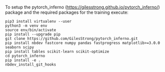 To setup the pytorch_inferno (https://gilesstrong.github.io/pytorch_inferno/) package and the required packages for the training execute: 
```
pip3 install virtualenv --user
python3 -m venv env
source env/bin/activate
pip install --upgrade pip
git clone https://github.com/GilesStrong/pytorch_inferno.git
pip install nbdev fastcore numpy pandas fastprogress matplotlib>=3.0.0 seaborn scipy
pip install tables scikit-learn scikit-optimize
cd pytorch_inferno
pip install -e .
nbdev_install_git_hooks
```
